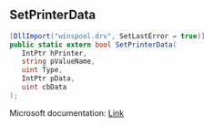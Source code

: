 ## SetPrinterData

```csharp
[DllImport("winspool.drv", SetLastError = true)]
public static extern bool SetPrinterData(
   IntPtr hPrinter,
   string pValueName,
   uint Type,
   IntPtr pData,
   uint cbData
);
```

Microsoft documentation: [Link](https://learn.microsoft.com/en-us/windows/win32/printdocs/setprinterdata)

